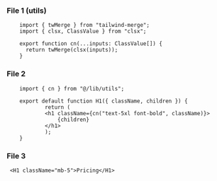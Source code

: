 ### File 1 (utils)

        import { twMerge } from "tailwind-merge";
        import { clsx, ClassValue } from "clsx";
        
        export function cn(...inputs: ClassValue[]) {
          return twMerge(clsx(inputs));
        }

### File 2

        import { cn } from "@/lib/utils";
        
        export default function H1({ className, children }) {
                return (
                <h1 className={cn("text-5xl font-bold", className)}>
                    {children}
                </h1>
                );
        }


### File 3

     <H1 className="mb-5">Pricing</H1>     

  

